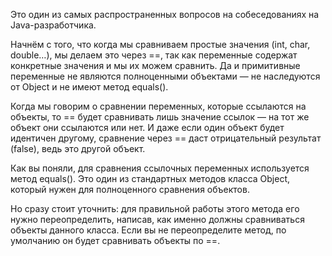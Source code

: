 Это один из самых распространенных вопросов на собеседованиях на Java-разработчика.

Начнём с того, что когда мы сравниваем простые значения (int, char, double…), мы делаем это через ==, так как переменные содержат конкретные значения и мы их можем сравнить. Да и примитивные переменные не являются полноценными объектами — не наследуются от Object и не имеют метод equals().

Когда мы говорим о сравнении переменных, которые ссылаются на объекты, то == будет сравнивать лишь значение ссылок — на тот же объект они ссылаются или нет. И даже если один объект будет идентичен другому, сравнение через == даст отрицательный результат (false), ведь это другой объект.

Как вы поняли, для сравнения ссылочных переменных используется метод equals(). Это один из стандартных методов класса Object, который нужен для полноценного сравнения объектов.

Но сразу стоит уточнить: для правильной работы этого метода его нужно переопределить, написав, как именно должны сравниваться объекты данного класса. Если вы не переопределите метод, по умолчанию он будет сравнивать объекты по ==. 